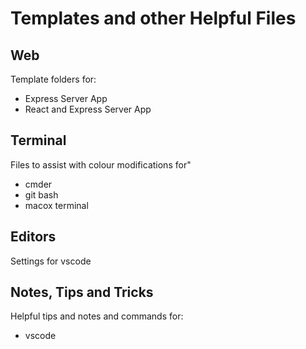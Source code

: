 # Templates and other Helpful Files

## Web
Template folders for:
* Express Server App
* React and Express Server App

## Terminal
Files to assist with colour modifications for"
* cmder
* git bash
* macox terminal

## Editors
Settings for vscode

## Notes, Tips and Tricks
Helpful tips and notes and commands for:
* vscode